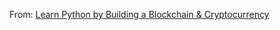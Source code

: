 From: [Learn Python by Building a Blockchain & Cryptocurrency](https://www.udemy.com/learn-python-by-building-a-blockchain-cryptocurrency/learn/v4/)

